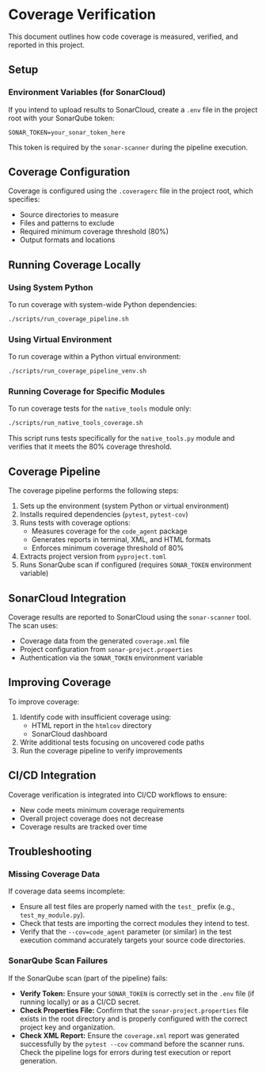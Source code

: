 # Coverage Verification

This document outlines how code coverage is measured, verified, and reported in this project.

## Setup

### Environment Variables (for SonarCloud)

If you intend to upload results to SonarCloud, create a `.env` file in the project root with your SonarQube token:

```plaintext
SONAR_TOKEN=your_sonar_token_here
```

This token is required by the `sonar-scanner` during the pipeline execution.

## Coverage Configuration

Coverage is configured using the `.coveragerc` file in the project root, which specifies:

- Source directories to measure
- Files and patterns to exclude
- Required minimum coverage threshold (80%)
- Output formats and locations

## Running Coverage Locally

### Using System Python

To run coverage with system-wide Python dependencies:

```bash
./scripts/run_coverage_pipeline.sh
```

### Using Virtual Environment

To run coverage within a Python virtual environment:

```bash
./scripts/run_coverage_pipeline_venv.sh
```

### Running Coverage for Specific Modules

To run coverage tests for the `native_tools` module only:

```bash
./scripts/run_native_tools_coverage.sh
```

This script runs tests specifically for the `native_tools.py` module and verifies that it meets the 80% coverage threshold.

## Coverage Pipeline

The coverage pipeline performs the following steps:

1. Sets up the environment (system Python or virtual environment)
2. Installs required dependencies (`pytest`, `pytest-cov`)
3. Runs tests with coverage options:
   - Measures coverage for the `code_agent` package
   - Generates reports in terminal, XML, and HTML formats
   - Enforces minimum coverage threshold of 80%
4. Extracts project version from `pyproject.toml`
5. Runs SonarQube scan if configured (requires `SONAR_TOKEN` environment variable)

## SonarCloud Integration

Coverage results are reported to SonarCloud using the `sonar-scanner` tool. The scan uses:

- Coverage data from the generated `coverage.xml` file
- Project configuration from `sonar-project.properties`
- Authentication via the `SONAR_TOKEN` environment variable

## Improving Coverage

To improve coverage:

1. Identify code with insufficient coverage using:
   - HTML report in the `htmlcov` directory
   - SonarCloud dashboard
2. Write additional tests focusing on uncovered code paths
3. Run the coverage pipeline to verify improvements

## CI/CD Integration

Coverage verification is integrated into CI/CD workflows to ensure:

- New code meets minimum coverage requirements
- Overall project coverage does not decrease
- Coverage results are tracked over time

## Troubleshooting

### Missing Coverage Data

If coverage data seems incomplete:
- Ensure all test files are properly named with the `test_` prefix (e.g., `test_my_module.py`).
- Check that tests are importing the correct modules they intend to test.
- Verify that the `--cov=code_agent` parameter (or similar) in the test execution command accurately targets your source code directories.

### SonarQube Scan Failures

If the SonarQube scan (part of the pipeline) fails:
- **Verify Token:** Ensure your `SONAR_TOKEN` is correctly set in the `.env` file (if running locally) or as a CI/CD secret.
- **Check Properties File:** Confirm that the `sonar-project.properties` file exists in the root directory and is properly configured with the correct project key and organization.
- **Check XML Report:** Ensure the `coverage.xml` report was generated successfully by the `pytest --cov` command before the scanner runs. Check the pipeline logs for errors during test execution or report generation.
